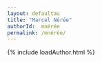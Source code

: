 ```yaml
---
layout: defaultau
title: "Marcel Nérée"
authorId:  mnérée
permalink: /mnérée/
---
```

{% include loadAuthor.html %}
<script>
    $(document).ready(function(){
        showAuthorBio('{{ page.authorId }}');
   });
</script>